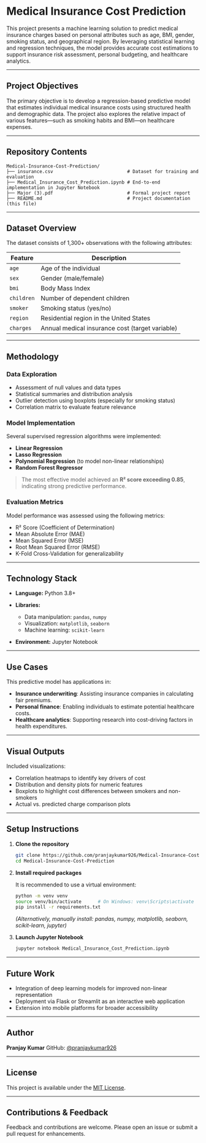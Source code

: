 # Medical Insurance Cost Prediction

This project presents a machine learning solution to predict medical insurance charges based on personal attributes such as age, BMI, gender, smoking status, and geographical region. By leveraging statistical learning and regression techniques, the model provides accurate cost estimations to support insurance risk assessment, personal budgeting, and healthcare analytics.

---

## Project Objectives

The primary objective is to develop a regression-based predictive model that estimates individual medical insurance costs using structured health and demographic data. The project also explores the relative impact of various features—such as smoking habits and BMI—on healthcare expenses.

---

## Repository Contents

```
Medical-Insurance-Cost-Prediction/
├── insurance.csv                           # Dataset for training and evaluation
├── Medical_Insurance_Cost_Prediction.ipynb # End-to-end implementation in Jupyter Notebook
├── Major (3).pdf                           # Formal project report
├── README.md                               # Project documentation (this file)
```

---

## Dataset Overview

The dataset consists of 1,300+ observations with the following attributes:

| Feature    | Description                                     |
| ---------- | ----------------------------------------------- |
| `age`      | Age of the individual                           |
| `sex`      | Gender (male/female)                            |
| `bmi`      | Body Mass Index                                 |
| `children` | Number of dependent children                    |
| `smoker`   | Smoking status (yes/no)                         |
| `region`   | Residential region in the United States         |
| `charges`  | Annual medical insurance cost (target variable) |

---

## Methodology

### Data Exploration

* Assessment of null values and data types
* Statistical summaries and distribution analysis
* Outlier detection using boxplots (especially for smoking status)
* Correlation matrix to evaluate feature relevance

### Model Implementation

Several supervised regression algorithms were implemented:

* **Linear Regression**
* **Lasso Regression**
* **Polynomial Regression** (to model non-linear relationships)
* **Random Forest Regressor**

> The most effective model achieved an **R² score exceeding 0.85**, indicating strong predictive performance.

### Evaluation Metrics

Model performance was assessed using the following metrics:

* R² Score (Coefficient of Determination)
* Mean Absolute Error (MAE)
* Mean Squared Error (MSE)
* Root Mean Squared Error (RMSE)
* K-Fold Cross-Validation for generalizability

---

## Technology Stack

* **Language:** Python 3.8+
* **Libraries:**

  * Data manipulation: `pandas`, `numpy`
  * Visualization: `matplotlib`, `seaborn`
  * Machine learning: `scikit-learn`
* **Environment:** Jupyter Notebook

---

## Use Cases

This predictive model has applications in:

* **Insurance underwriting**: Assisting insurance companies in calculating fair premiums.
* **Personal finance**: Enabling individuals to estimate potential healthcare costs.
* **Healthcare analytics**: Supporting research into cost-driving factors in health expenditures.

---

## Visual Outputs

Included visualizations:

* Correlation heatmaps to identify key drivers of cost
* Distribution and density plots for numeric features
* Boxplots to highlight cost differences between smokers and non-smokers
* Actual vs. predicted charge comparison plots

---

## Setup Instructions

1. **Clone the repository**

   ```bash
   git clone https://github.com/pranjaykumar926/Medical-Insurance-Cost-Prediction.git
   cd Medical-Insurance-Cost-Prediction
   ```

2. **Install required packages**

   It is recommended to use a virtual environment:

   ```bash
   python -m venv venv
   source venv/bin/activate      # On Windows: venv\Scripts\activate
   pip install -r requirements.txt
   ```

   *(Alternatively, manually install: pandas, numpy, matplotlib, seaborn, scikit-learn, jupyter)*

3. **Launch Jupyter Notebook**

   ```bash
   jupyter notebook Medical_Insurance_Cost_Prediction.ipynb
   ```

---

## Future Work

* Integration of deep learning models for improved non-linear representation
* Deployment via Flask or Streamlit as an interactive web application
* Extension into mobile platforms for broader accessibility

---

## Author

**Pranjay Kumar**
GitHub: [@pranjaykumar926](https://github.com/pranjaykumar926)

---

## License

This project is available under the [MIT License](LICENSE).

---

## Contributions & Feedback

Feedback and contributions are welcome. Please open an issue or submit a pull request for enhancements.
